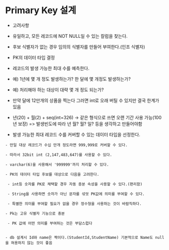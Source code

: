 # Primary Key 설계

- 고려사항
 
 - 유일하고, 모든 레코드에 NOT NULL일 수 있는 칼럼을 찾는다.

 - 후보 식별자가 없는 경우 임의의 식별자를 만들어 부여한다.(인조 식별자)
 
 - PK의 데이터 타입 결정

  - 레코드의 발생 가능한 최대 수를 예측한다.
  
   - 예) 1년에 몇 개 정도 발생하는가? 한 달에 몇 개정도 발생하는가?
   
   - 예) 처리해야 하는 대상이 대략 몇 개 정도 되는가?
   
   - 만약 달에 12만개의 상품을 찍는다 그러면 int로 오래 버틸 수 있지만 결국 한계가 있음
   
   - 년(20) + 월(2) + seq(int=326) -> 같은 형식으로 쓰면 오랜 기간 사용 가능(100년 보장) => 발생빈도에 따라 년 월? 월? 일? 등을 생각하고 만들어야함
   
   - 발생 가능한 최대 레코드 수를 커버할 수 있는 데이터 타입을 선정한다.
   
    - 만일 대상 레코드가 수십 만개 정도라면 999,999로 커버할 수 있다.
    
    - 따라서 32bit int (2,147,483,647)를 사용할 수 있다.
    
    - varchar(6)을 사용해서 '999999'까지 처리할 수 있다.
    
    - PK의 데이터 타입 후보를 대상으로 다음을 고려한다.
    
     - int등 숫자를 PK로 채택할 경우 자동 증분 속성을 사용할 수 있다.(편리함)
     
     - String을 사용하면 숫자가 아닌 문자를 섞엇 PK값에 의미를 부여할 수 있다.
     
     - 특별한 의미를 부여할 필요가 없을 경우 정수형을 사용하는 것이 바람직하다.
     
    - Pk는 고유 식별자 기능으로 충분
    
     - PK 값에 어떤 의미를 부여하는 것은 부담스럽다
     
    
    - db 설계시 Id와 name은 짝이다.(StudentId,StudentName) 기본적으로 Name도 null을 혀용하지 않는 것이 좋음
    
    
   
   
   
   
